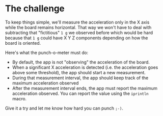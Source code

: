 # The challenge

To keep things simple, we'll measure the acceleration only in the X axis while
the board remains horizontal. That way we won't have to deal with subtracting
that "fictitious" `1 g` we observed before which would be hard because that `1
g` could have X Y Z components depending on how the board is oriented.

Here's what the punch-o-meter must do:

- By default, the app is not "observing" the acceleration of the board.
- When a significant X acceleration is detected (i.e. the acceleration goes
  above some threshold), the app should start a new measurement.
- During that measurement interval, the app should keep track of the maximum
  acceleration observed
- After the measurement interval ends, the app must report the maximum
  acceleration observed. You can report the value using the `iprintln` macro.

Give it a try and let me know how hard you can punch `;-)`.

